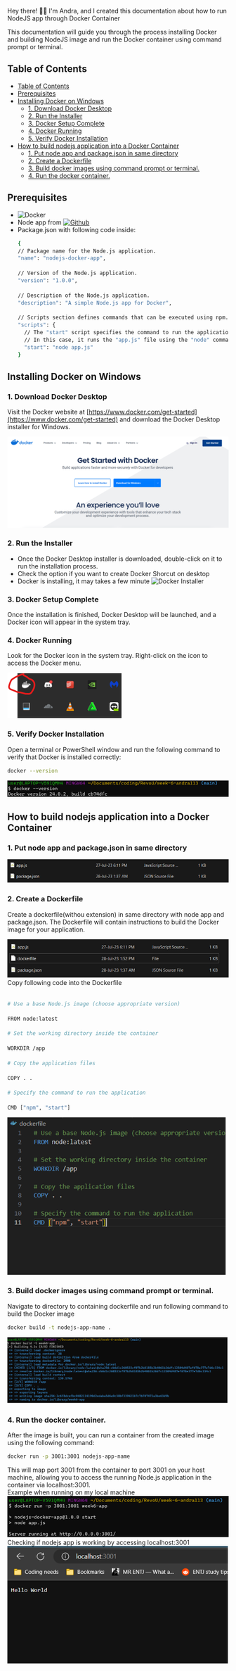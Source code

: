 Hey there! 👋🏻 I'm Andra, and I created this documentation about how to run NodeJS app through Docker Container

This documentation will guide you through the process installing Docker and building NodeJS image and run the Docker container using command prompt or terminal.

## Table of Contents

- [Table of Contents](#table-of-contents)
- [Prerequisites](#prerequisites)
- [Installing Docker on Windows](#installing-docker-on-windows)
  - [1. Download Docker Desktop](#1-download-docker-desktop)
  - [2. Run the Installer](#2-run-the-installer)
  - [3. Docker Setup Complete](#3-docker-setup-complete)
  - [4. Docker Running](#4-docker-running)
  - [5. Verify Docker Installation](#5-verify-docker-installation)
- [How to build nodejs application into a Docker Container](#how-to-build-nodejs-application-into-a-docker-container)
  - [1. Put node app and package.json in same directory](#1-put-node-app-and-packagejson-in-same-directory)
  - [2. Create a Dockerfile](#2-create-a-dockerfile)
  - [3. Build docker images using command prompt or terminal.](#3-build-docker-images-using-command-prompt-or-terminal)
  - [4. Run the docker container.](#4-run-the-docker-container)

## Prerequisites
- ![Docker](https://img.shields.io/badge/-Docker-2496ED?style=flat&logo=docker&logoColor=white)
- Node app from  [![Github](https://img.shields.io/badge/GitHub-181717?style=flat&logo=github&logoColor=white)](https://github.com/dashboard)
- Package.json with following code inside:
  ```bash
  {
  // Package name for the Node.js application.
  "name": "nodejs-docker-app",

  // Version of the Node.js application.
  "version": "1.0.0",

  // Description of the Node.js application.
  "description": "A simple Node.js app for Docker",

  // Scripts section defines commands that can be executed using npm.
  "scripts": {
    // The "start" script specifies the command to run the application.
    // In this case, it runs the "app.js" file using the "node" command.
    "start": "node app.js"
  }
  ```

## Installing Docker on Windows

### 1. Download Docker Desktop

Visit the Docker website at [https://www.docker.com/get-started](https://www.docker.com/get-started) and download the Docker Desktop installer for Windows.

![Download Docker](img/download-docker.png)

### 2. Run the Installer

- Once the Docker Desktop installer is downloaded, double-click on it to run the installation process.
- Check the option if you want to create Docker Shorcut on desktop
- Docker is installing, it may takes a few minute
  ![Docker Installer](img/week6.gif)

### 3. Docker Setup Complete

Once the installation is finished, Docker Desktop will be launched, and a Docker icon will appear in the system tray.

### 4. Docker Running

Look for the Docker icon in the system tray. Right-click on the icon to access the Docker menu.

![Docker Icon](img/docker-tray.png)

### 5. Verify Docker Installation

Open a terminal or PowerShell window and run the following command to verify that Docker is installed correctly:

```bash
docker --version
```

![Docker Version](img/docker-version.png)

## How to build nodejs application into a Docker Container

### 1. Put node app and package.json in same directory

![node app and package.json in same directory](img/same-directory.png)

### 2. Create a Dockerfile

Create a dockerfile(withou extension) in same directory with node app and package.json. The Dockerfile will contain instructions to build the Docker image for your application.

![create dockerfile](img/docker-same%20directory.png)
<br>
Copy following code into the Dockerfile

```bash

# Use a base Node.js image (choose appropriate version)

FROM node:latest

# Set the working directory inside the container

WORKDIR /app

# Copy the application files

COPY . .

# Specify the command to run the application

CMD ["npm", "start"]

```

![dockerfile](img/dockerfile.png)

### 3. Build docker images using command prompt or terminal.
Navigate to directory to containing dockerfile and run following command to build the Docker image

```bash
docker build -t nodejs-app-name .
```

![building docker images](img/docker-images.png)

### 4. Run the docker container.
   After the image is built, you can run a container from the created image using the following command:
   ```bash
   docker run -p 3001:3001 nodejs-app-name
   ```
   This will map port 3001 from the container to port 3001 on your host machine, allowing you to access the running Node.js application in the container via localhost:3001.
   <br>
   Example when running on my local machine
   ![running container](img/running-container.png)
   Checking if nodejs app is working by accessing localhost:3001
   ![result](img/result.png)
